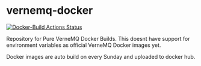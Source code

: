 # vernemq-docker
[![Docker-Build Actions Status](https://github.com/bhaswanth/vernemq-docker/workflows/docker-image/badge.svg)](https://github.com/bhaswanth88/vernemq-docker/actions)

Repository for Pure VerneMQ Docker Builds. This doesnt have support for environment variables as official VerneMQ Docker images yet.

Docker images are auto build on every Sunday and uploaded to docker hub.
